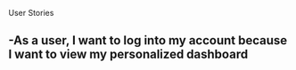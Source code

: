 User Stories

-As a user, I want to log into my account because I want to view my personalized dashboard
-
